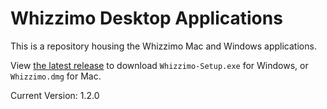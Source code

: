 # Whizzimo Desktop Applications

This is a repository housing the Whizzimo Mac and Windows applications.

View [the latest release](https://github.com/loturner/whizzimoapps/releases/latest) to download 
`Whizzimo-Setup.exe` for Windows, or `Whizzimo.dmg` for Mac.

Current Version: 1.2.0
